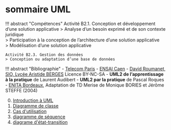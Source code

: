 # sommaire UML

!!! abstract "Compétences"
    Activité B2.1. Conception et développement d’une solution applicative
    > Analyse d’un besoin exprimé et de son contexte juridique<br />
    > Participation à la conception de l’architecture d’une solution applicative<br />
    > Modélisation d’une solution applicative

    Activité B2.3. Gestion des données
    > Conception ou adaptation d’une base de données

!!! abstract "Bibliographie"
     - [Telecom Paris](http://www-inf.telecom-sudparis.eu/cours/CSC4002/EnLigne/Cours/CoursUML/5.16.19.html)
    - [ENSAI Caen](https://foad.ensicaen.fr/pluginfile.php/1214/course/section/635/uml2java.pdf)
    - [David Roumanet, SIO, Lycée Aristide BERGES](https://nuage03.apps.education.fr/index.php/s/cLFoMwBEFce9wiH?path=%2FBloc%202%20(sp%C3%A9cialisation)%2F230%20-%20UML) Licence BY-NC-SA
    - **UML2 de l’apprentissage à la pratique** de Laurent Audibert
    - **UML2 par la pratique** de Pascal Roques
    - [ENITA Bordeaux](https://www.agro-bordeaux.fr/), Adaptation de TD Merise de Monique BORIES et Jérôme STEFFE (2004)
    

0. [Introduction à UML](./3.1_diagrammeClasse/3.1.0_IntroUML.md)
1. [Diagramme de classe](./3.1_diagrammeClasse/3.1.1_diagrammeDeClasse.md)
2. [Cas d'utilisation]()
3. [diagramme de séquence]()
4. [diagrame d'état-transition]()
   
